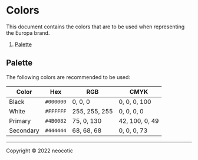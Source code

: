 # Colors

This document contains the colors that are to be used when representing the Europa brand.

1. [Palette](https://github.com/neocotic/europa-branding/tree/main/docs/colors.md#palette)

## Palette

The following colors are recommended to be used:

| Color | Hex | RGB | CMYK |
| ----- | --- | --- | ---- |
| Black | `#000000` | 0, 0, 0 | 0, 0, 0, 100 |
| White | `#FFFFFF` | 255, 255, 255 | 0, 0, 0, 0 |
| Primary | `#4B0082` | 75, 0, 130 | 42, 100, 0, 49 |
| Secondary | `#444444` | 68, 68, 68 | 0, 0, 0, 73 |

---

Copyright © 2022 neocotic
